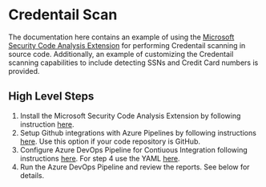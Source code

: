 # Credentail Scan

The documentation here contains an example of using the [Microsoft Security Code Analysis Extension](https://docs.microsoft.com/en-us/azure/security/develop/security-code-analysis-overview) for performing Credentail scanning in source code. Additionally, an example of customizing the Credentail scanning capabilities to include detecting SSNs and Credit Card numbers is provided. 

## High Level Steps

1) Install the Microsoft Security Code Analysis Extension by following instruction [here](https://docs.microsoft.com/en-us/azure/security/develop/security-code-analysis-onboard#onboarding-the-microsoft-security-code-analysis-extension).
2) Setup Github integrations with Azure Pipelines by following instructions [here](https://www.azuredevopslabs.com/labs/vstsextend/github-azurepipelines/#task-1-installing-azure-pipelines-from-github-marketplace). Use this option if your code repository is GitHub.
3) Configure Azure DevOps Pipeline for Contiuous Integration following instructions [here](https://www.azuredevopslabs.com/labs/vstsextend/github-azurepipelines/#task-1-installing-azure-pipelines-from-github-marketplace). For step 4 use the YAML [here](https://github.com/fsaleemm/DevSecOps).
4) Run the Azure DevOps Pipeline and review the reports. See below for details.
